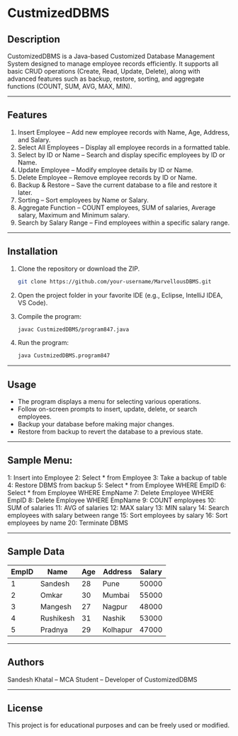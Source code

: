 # CustmizedDBMS

## Description

CustomizedDBMS is a Java-based Customized Database Management System designed to manage employee records efficiently.
It supports all basic CRUD operations (Create, Read, Update, Delete), along with advanced features such as backup, restore, sorting, and aggregate functions (COUNT, SUM, AVG, MAX, MIN).

-------------------------------------------------------------------------------------------------------------------------------------------------------------------------------------------

## Features

1. Insert Employee – Add new employee records with Name, Age, Address, and Salary.
2. Select All Employees – Display all employee records in a formatted table.
3. Select by ID or Name – Search and display specific employees by ID or Name.
4. Update Employee – Modify employee details by ID or Name.
5. Delete Employee – Remove employee records by ID or Name.
6. Backup & Restore – Save the current database to a file and restore it later.
7. Sorting – Sort employees by Name or Salary.
8. Aggregate Function – COUNT employees, SUM of salaries, Average salary, Maximum and Minimum salary.
9. Search by Salary Range – Find employees within a specific salary range.

-------------------------------------------------------------------------------------------------------------------------------------------------------------------------------------------

## Installation

1. Clone the repository or download the ZIP.

   ```bash
   git clone https://github.com/your-username/MarvellousDBMS.git
   ```
2. Open the project folder in your favorite IDE (e.g., Eclipse, IntelliJ IDEA, VS Code).
3. Compile the program:

   ```bash
   javac CustmizedDBMS/program847.java
   ```
4. Run the program:

   ```bash
   java CustmizedDBMS.program847
   ```

-------------------------------------------------------------------------------------------------------------------------------------------------------------------------------------------

## Usage

* The program displays a menu for selecting various operations.
* Follow on-screen prompts to insert, update, delete, or search employees.
* Backup your database before making major changes.
* Restore from backup to revert the database to a previous state.

-------------------------------------------------------------------------------------------------------------------------------------------------------------------------------------------

## Sample Menu:
1: Insert into Employee 
2: Select * from Employee 
3: Take a backup of table 
4: Restore DBMS from backup
5: Select * from Employee WHERE EmpID 
6: Select * from Employee WHERE EmpName 
7: Delete Employee WHERE EmpID 
8: Delete Employee WHERE EmpName 
9: COUNT employees
10: SUM of salaries
11: AVG of salaries
12: MAX salary
13: MIN salary
14: Search employees with salary between range
15: Sort employees by salary
16: Sort employees by name
20: Terminate DBMS

-------------------------------------------------------------------------------------------------------------------------------------------------------------------------------------------

## Sample Data

| EmpID | Name      | Age | Address  | Salary |
| ----- | --------- | --- | -------- | ------ |
| 1     | Sandesh   | 28  | Pune     | 50000  |
| 2     | Omkar     | 30  | Mumbai   | 55000  |
| 3     | Mangesh   | 27  | Nagpur   | 48000  |
| 4     | Rushikesh | 31  | Nashik   | 53000  |
| 5     | Pradnya   | 29  | Kolhapur | 47000  |

-------------------------------------------------------------------------------------------------------------------------------------------------------------------------------------------

## Authors
Sandesh Khatal – MCA Student – Developer of CustomizedDBMS

-------------------------------------------------------------------------------------------------------------------------------------------------------------------------------------------

## License

This project is for educational purposes and can be freely used or modified.

